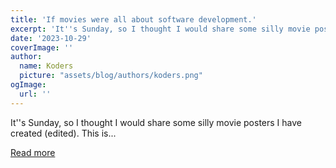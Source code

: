 ```yaml
---
title: 'If movies were all about software development.'
excerpt: 'It''s Sunday, so I thought I would share some silly movie posters I have created (edited).   This is...'
date: '2023-10-29'
coverImage: ''
author:
  name: Koders
  picture: "assets/blog/authors/koders.png"
ogImage:
  url: ''
---
```


It''s Sunday, so I thought I would share some silly movie posters I have created (edited).   This is...

[Read more](https://dev.to/grahamthedev/if-movies-were-all-about-software-development-5ej5)
